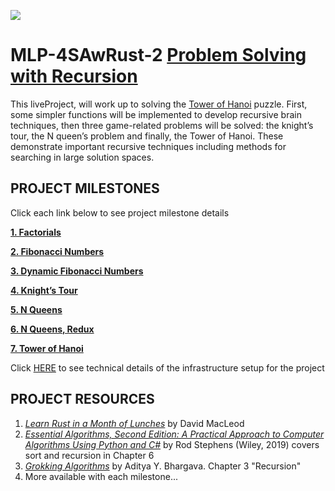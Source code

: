 ![](MLP-4SAwRust-2Recursion/ManningLogo.png)
# MLP-4SAwRust-2 [Problem Solving with Recursion](https://liveproject.manning.com/project/1553)
This liveProject, will work up to solving the [Tower of Hanoi](https://en.wikipedia.org/wiki/Tower_of_Hanoi) puzzle. First, some simpler functions will be implemented to develop recursive brain techniques, then three game-related problems will be solved: the knight’s tour, the N queen’s problem and finally, the Tower of Hanoi. These demonstrate important recursive techniques including methods for searching in large solution spaces.
## PROJECT MILESTONES
Click each link below to see project milestone details

**[1. Factorials](1-Factorials.md)**

**[2. Fibonacci Numbers](2-Fibonacci.md)**

**[3. Dynamic Fibonacci Numbers](3-Dynamic-Fibonacci.md)**

**[4. Knight’s Tour](4-KnightsTour.md)**

**[5. N Queens](5-NQueens.md)**

**[6. N Queens, Redux](6-NQueensRedux.md)**

**[7. Tower of Hanoi](7-TowerOfHanoi.md)**

Click [HERE](0-Setup.md) to see technical details of the infrastructure setup for the project

## PROJECT RESOURCES
1. [_Learn Rust in a Month of Lunches_](https://livebook.manning.com/book/learn-rust-in-a-month-of-lunches/introduction/v-7/) by David MacLeod
2. [_Essential Algorithms, Second Edition: A Practical Approach to Computer Algorithms Using Python and C#_](https://www.wiley.com/en-au/Essential+Algorithms%3A+A+Practical+Approach+to+Computer+Algorithms+Using+Python+and+C%23%2C+2nd+Edition-p-9781119575986) by Rod Stephens (Wiley, 2019) covers sort and recursion in Chapter 6
3. [_Grokking Algorithms_](https://livebook.manning.com/book/grokking-algorithms-second-edition/front/) by Aditya Y. Bhargava. Chapter 3 "Recursion"
4. More available with each milestone...
